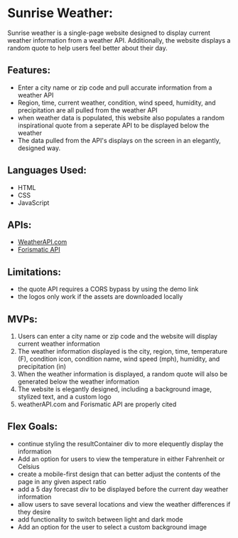 # Sunrise Weather:
Sunrise weather is a single-page website designed to display current weather information from a weather API. Additionally, the website displays a random quote to help users feel better about their day.

## Features:
- Enter a city name or zip code and pull accurate information from a weather API
- Region, time, current weather, condition, wind speed, humidity, and precipitation are all pulled from the weather API
- when weather data is populated, this website also populates a random inspirational quote from a seperate API to be displayed below the weather
- The data pulled from the API's displays on the screen in an elegantly, designed way.

## Languages Used:
- HTML
- CSS
- JavaScript

## APIs:
- [WeatherAPI.com](https://www.weatherapi.com/)
- [Forismatic API](https://forismatic.com/en/api/)

## Limitations:
- the quote API requires a CORS bypass by using the demo link
- the logos only work if the assets are downloaded locally

## MVPs:
1. Users can enter a city name or zip code and the website will display current weather information
2. The weather information displayed is the city, region, time, temperature (F), condition icon, condition name, wind speed (mph), humidity, and precipitation (in)
3. When the weather information is displayed, a random quote will also be generated below the weather information 
4. The website is elegantly designed, including a background image, stylized text, and a custom logo
5. weatherAPI.com and Forismatic API are properly cited

## Flex Goals:
- continue styling the resultContainer div to more elequently display the information
- Add an option for users to view the temperature in either Fahrenheit or Celsius
- create a mobile-first design that can better adjust the contents of the page in any given aspect ratio
- add a 5 day forecast div to be displayed before the current day weather information
- allow users to save several locations and view the weather differences if they desire
- add functionality to switch between light and dark mode
- Add an option for the user to select a custom background image